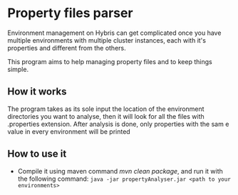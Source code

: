 # Property files parser
Environment management on Hybris can get complicated once you have multiple environments with multiple cluster instances, each with it's properties and different from the others. 

This program aims to help managing property files and to keep things simple.  

## How it works
The program takes as its sole input the location of the environment directories you want to analyse, then it will look for all the files with .properties extension.
After analysis is done, only properties with the sam    e value in every environment will be printed 

## How to use it
- Compile it using maven command _mvn clean package_, and run it with the following command:
```java -jar propertyAnalyser.jar <path to your environments>```
